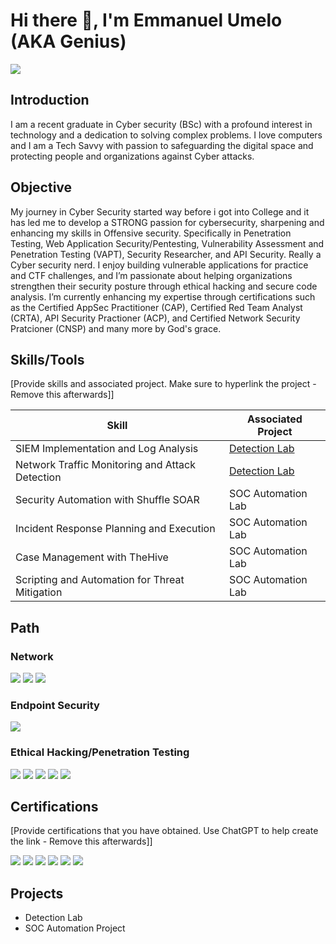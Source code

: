 # Hi there 👋, I'm Emmanuel Umelo (AKA Genius)
<a href="www.linkedin.com/in/genius-franklyn"><img src="https://img.shields.io/badge/-LinkedIn-0072b1?&style=for-the-badge&logo=linkedin&logoColor=white" /></a>


## Introduction
I am a recent graduate in Cyber security (BSc) with a profound interest in technology and a dedication to solving complex problems. I love computers and I am a Tech Savvy with passion to safeguarding the digital space and protecting people and organizations against Cyber attacks.

## Objective

My journey in Cyber Security started way before i got into College and it has led me to develop a STRONG passion for cybersecurity, sharpening and enhancing my skills in Offensive security. Specifically in Penetration Testing, Web Application Security/Pentesting, Vulnerability Assessment and Penetration Testing (VAPT), Security Researcher, and API Security. Really a Cyber security nerd.
I enjoy building vulnerable applications for practice and CTF challenges, and I’m passionate about helping organizations strengthen their security posture through ethical hacking and secure code analysis.
I’m currently enhancing my expertise through certifications such as the Certified AppSec Practitioner (CAP), Certified Red Team Analyst (CRTA), API Security Practioner (ACP), and Certified Network Security Pratcioner (CNSP) and many more by God's grace.

## Skills/Tools
[Provide skills and associated project. Make sure to hyperlink the project - Remove this afterwards]]

| Skill                                         | Associated Project         |
|-----------------------------------------------|----------------------------|
| SIEM Implementation and Log Analysis          | <a href="https://google.com">Detection Lab</a>|
| Network Traffic Monitoring and Attack Detection | <a href="https://google.com">Detection Lab</a>|
| Security Automation with Shuffle SOAR         | SOC Automation Lab|
| Incident Response Planning and Execution      | SOC Automation Lab|
| Case Management with TheHive                  | SOC Automation Lab|
| Scripting and Automation for Threat Mitigation | SOC Automation Lab|

## Path

### Network
<div>
    <img src="https://img.shields.io/badge/-Wireshark-1679A7?&style=for-the-badge&logo=Wireshark&logoColor=white" />
   <img src="https://img.shields.io/badge/-Cisco-1BA0D7?&style=for-the-badge&logo=Cisco&logoColor=white" />
<img src="https://img.shields.io/badge/-Network%2B-EA5252?&style=for-the-badge&logo=CompTIA&logoColor=white" />

</div>

### Endpoint Security
<div>
    <img src="https://img.shields.io/badge/-Cisco-1BA0D7?&style=for-the-badge&logo=Cisco&logoColor=white" />
</div>

### Ethical Hacking/Penetration Testing
<div>
   <img src="https://img.shields.io/badge/-Cisco-1BA0D7?&style=for-the-badge&logo=Cisco&logoColor=white" />
    <img src="https://img.shields.io/badge/-TCM%20Security%20PEH-2D2D2D?&style=for-the-badge&logoColor=white" />
  <img src="https://img.shields.io/badge/-YouTube-FF0000?&style=for-the-badge&logo=YouTube&logoColor=white" />
<img src="https://img.shields.io/badge/-Hack%20The%20Box-9FEF00?&style=for-the-badge&logo=HackTheBox&logoColor=black" />
<img src="https://img.shields.io/badge/-TryHackMe-212C42?&style=for-the-badge&logo=TryHackMe&logoColor=white" />
</div>

## Certifications
[Provide certifications that you have obtained. Use ChatGPT to help create the link - Remove this afterwards]]
<div>
<img src="https://img.shields.io/badge/-Cisco-1BA0D7?&style=for-the-badge&logo=Cisco&logoColor=white" />
<img src="https://img.shields.io/badge/-CAP-6A1B9A?&style=for-the-badge&logo=security&logoColor=white" />
<img src="https://img.shields.io/badge/-CNSP-8E24AA?&style=for-the-badge&logo=security&logoColor=white" />
<img src="https://img.shields.io/badge/-TryHackMe-212C42?&style=for-the-badge&logo=TryHackMe&logoColor=white" />
<img src="https://img.shields.io/badge/-CRTA-121212?&style=for-the-badge&logoColor=white&labelColor=121212" />
  <img src="https://img.shields.io/badge/-ACP-FDCC0D?style=for-the-badge&logoColor=#ADD8E6&color=FDCC0D&labelColor=FDCC0D" />
</div>

## Projects
- Detection Lab
- SOC Automation Project
